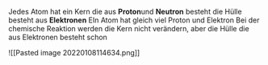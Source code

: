 Jedes Atom hat ein Kern die aus **Proton**und **Neutron** besteht
die Hülle besteht aus **Elektronen**
EIn Atom hat gleich viel Proton und Elektron
Bei der chemische Reaktion werden die Kern nicht verändern, aber die Hülle die aus Elektronen besteht schon

![[Pasted image 20220108114634.png]]